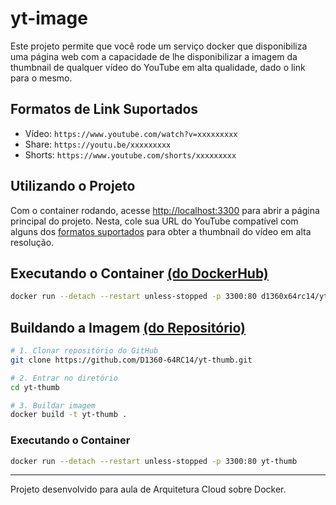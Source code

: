 # yt-image

Este projeto permite que você rode um serviço docker que disponibiliza uma página
web com a capacidade de lhe disponibilizar a imagem da thumbnail de qualquer vídeo
do YouTube em alta qualidade, dado o link para o mesmo.

## Formatos de Link Suportados

- Vídeo: `https://www.youtube.com/watch?v=xxxxxxxxx`
- Share: `https://youtu.be/xxxxxxxxx`
- Shorts: `https://www.youtube.com/shorts/xxxxxxxxx`

## Utilizando o Projeto

Com o container rodando, acesse
<a href="http://localhost:3300" target="_blank">http://localhost:3300</a>
para abrir a página principal do projeto. Nesta, cole sua URL do YouTube compatível
com alguns dos [formatos suportados](#formatos-de-link-suportados) para obter a thumbnail
do vídeo em alta resolução.

## Executando o Container [(do DockerHub)](https://hub.docker.com/r/d1360x64rc14/yt-thumb)

```bash
docker run --detach --restart unless-stopped -p 3300:80 d1360x64rc14/yt-thumb
```

## Buildando a Imagem [(do Repositório)](https://github.com/D1360-64RC14/yt-thumb)

```bash
# 1. Clonar repositório do GitHub
git clone https://github.com/D1360-64RC14/yt-thumb.git

# 2. Entrar no diretório
cd yt-thumb

# 3. Buildar imagem
docker build -t yt-thumb .
```

### Executando o Container

```bash
docker run --detach --restart unless-stopped -p 3300:80 yt-thumb
```

---

Projeto desenvolvido para aula de Arquitetura Cloud sobre Docker.
